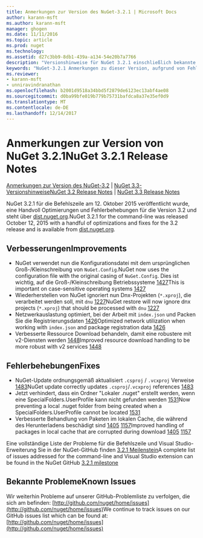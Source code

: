 ```yaml
---
title: Anmerkungen zur Version des NuGet-3.2.1 | Microsoft Docs
author: karann-msft
ms.author: karann-msft
manager: ghogen
ms.date: 11/11/2016
ms.topic: article
ms.prod: nuget
ms.technology: 
ms.assetid: d27c3bb9-8db1-439a-a134-54e20b7a7766
description: "Versionshinweise für NuGet 3.2.1 einschließlich bekannte Probleme, Fehlerbehebungen, Funktionen und Archivierung von dcrs Design."
keywords: "NuGet-3.2.1 Anmerkungen zu dieser Version, aufgrund von Fehlerbehebungen, bekannte Probleme, zusätzliche Funktionen, Archivierung von dcrs Design"
ms.reviewer:
- karann-msft
- unniravindranathan
ms.openlocfilehash: b2001d9518a34bbd5f2879de6123ec13abf4ae08
ms.sourcegitcommit: d0ba99bfe019b779b75731bafdca8a37e35ef0d9
ms.translationtype: MT
ms.contentlocale: de-DE
ms.lasthandoff: 12/14/2017
---
```

# <a name="nuget-321-release-notes"></a><span data-ttu-id="26658-104">Anmerkungen zur Version von NuGet 3.2.1</span><span class="sxs-lookup"><span data-stu-id="26658-104">NuGet 3.2.1 Release Notes</span></span>

<span data-ttu-id="26658-105">[Anmerkungen zur Version des NuGet-3.2](../release-notes/nuget-3.2.md) | [NuGet 3.3-Versionshinweise](../release-notes/nuget-3.3.md)</span><span class="sxs-lookup"><span data-stu-id="26658-105">[NuGet 3.2 Release Notes](../release-notes/nuget-3.2.md) | [NuGet 3.3 Release Notes](../release-notes/nuget-3.3.md)</span></span>

<span data-ttu-id="26658-106">NuGet 3.2.1 für die Befehlszeile am 12. Oktober 2015 veröffentlicht wurde, eine Handvoll Optimierungen und Fehlerbehebungen für die Version 3.2 und steht über [dist.nuget.org](http://dist.nuget.org/index.html).</span><span class="sxs-lookup"><span data-stu-id="26658-106">NuGet 3.2.1 for the command-line was released October 12, 2015 with a handful of optimizations and fixes for the 3.2 release and is available from [dist.nuget.org](http://dist.nuget.org/index.html).</span></span>

## <a name="improvements"></a><span data-ttu-id="26658-107">Verbesserungen</span><span class="sxs-lookup"><span data-stu-id="26658-107">Improvements</span></span>

* <span data-ttu-id="26658-108">NuGet verwendet nun die Konfigurationsdatei mit dem ursprünglichen Groß-/Kleinschreibung von `NuGet.Config`.</span><span class="sxs-lookup"><span data-stu-id="26658-108">NuGet now uses the configuration file with the original casing of `NuGet.Config`.</span></span>  <span data-ttu-id="26658-109">Dies ist wichtig, auf die Groß-/Kleinschreibung Betriebssysteme [1427](https://github.com/NuGet/Home/issues/1427)</span><span class="sxs-lookup"><span data-stu-id="26658-109">This is important on case-sensitive operating systems [1427](https://github.com/NuGet/Home/issues/1427)</span></span>
* <span data-ttu-id="26658-110">Wiederherstellen von NuGet ignoriert nun Dnx-Projekten (`*.xproj`), die verarbeitet werden soll, mit `dnu` [1227](https://github.com/NuGet/Home/issues/1227)</span><span class="sxs-lookup"><span data-stu-id="26658-110">NuGet restore will now ignore dnx projects (`*.xproj`) that should be processed with `dnu` [1227](https://github.com/NuGet/Home/issues/1227)</span></span>
* <span data-ttu-id="26658-111">Netzwerkauslastung optimiert, bei der Arbeit mit `index.json` und Packen Sie die Registrierungsdaten [1426](https://github.com/NuGet/Home/issues/1426)</span><span class="sxs-lookup"><span data-stu-id="26658-111">Optimized network utilization when working with `index.json` and package registration data [1426](https://github.com/NuGet/Home/issues/1426)</span></span>
* <span data-ttu-id="26658-112">Verbesserte Ressource Download behandeln, damit eine robustere mit v2-Diensten werden [1448](https://github.com/NuGet/Home/issues/1448)</span><span class="sxs-lookup"><span data-stu-id="26658-112">Improved resource download handling to be more robust with v2 services [1448](https://github.com/NuGet/Home/issues/1448)</span></span>

## <a name="fixes"></a><span data-ttu-id="26658-113">Fehlerbehebungen</span><span class="sxs-lookup"><span data-stu-id="26658-113">Fixes</span></span>

* <span data-ttu-id="26658-114">NuGet-Update ordnungsgemäß aktualisiert `.csproj` / `.vcxproj` Verweise [1483](https://github.com/NuGet/Home/issues/1483)</span><span class="sxs-lookup"><span data-stu-id="26658-114">NuGet update correctly updates `.csproj`/`.vcxproj` references [1483](https://github.com/NuGet/Home/issues/1483)</span></span>
* <span data-ttu-id="26658-115">Jetzt verhindert, dass ein Ordner "Lokaler .nuget" erstellt werden, wenn eine SpecialFolders.UserProfile kann nicht gefunden werden [1531](https://github.com/NuGet/Home/issues/1531)</span><span class="sxs-lookup"><span data-stu-id="26658-115">Now preventing a local .nuget folder from being created when a SpecialFolders.UserProfile cannot be located [1531](https://github.com/NuGet/Home/issues/1531)</span></span>
* <span data-ttu-id="26658-116">Verbesserte Behandlung von Paketen im lokalen Cache, die während des Herunterladens beschädigt sind [1405](https://github.com/NuGet/Home/issues/1405) [1157](https://github.com/NuGet/Home/issues/1157)</span><span class="sxs-lookup"><span data-stu-id="26658-116">Improved handling of packages in local cache that are corrupted during download [1405](https://github.com/NuGet/Home/issues/1405) [1157](https://github.com/NuGet/Home/issues/1157)</span></span>

<span data-ttu-id="26658-117">Eine vollständige Liste der Probleme für die Befehlszeile und Visual Studio-Erweiterung Sie in der NuGet-GitHub finden [3.2.1 Meilenstein](https://github.com/NuGet/Home/issues?q=milestone%3A3.2.1+is%3Aclosed)</span><span class="sxs-lookup"><span data-stu-id="26658-117">A complete list of issues addressed for the command-line and Visual Studio extension can be found in the NuGet GitHub [3.2.1 milestone](https://github.com/NuGet/Home/issues?q=milestone%3A3.2.1+is%3Aclosed)</span></span>

## <a name="known-issues"></a><span data-ttu-id="26658-118">Bekannte Probleme</span><span class="sxs-lookup"><span data-stu-id="26658-118">Known Issues</span></span>

<span data-ttu-id="26658-119">Wir weiterhin Probleme auf unserer GitHub-Problemliste zu verfolgen, die sich am befinden: [http://github.com/nuget/home/issues](http://github.com/nuget/home/issues)</span><span class="sxs-lookup"><span data-stu-id="26658-119">We continue to track issues on our GitHub issues list which can be found at: [http://github.com/nuget/home/issues](http://github.com/nuget/home/issues)</span></span>